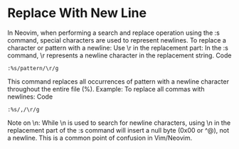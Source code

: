 # Replace With New Line

In Neovim, when performing a search and replace operation using the :s command, special characters are used to represent newlines.
To replace a character or pattern with a newline:
Use \r in the replacement part: In the :s command, \r represents a newline character in the replacement string.
Code

    :%s/pattern/\r/g
This command replaces all occurrences of pattern with a newline character throughout the entire file (%).
Example: To replace all commas with newlines:
Code

    :%s/,/\r/g
Note on \n: While \n is used to search for newline characters, using \n in the replacement part of the :s command will insert a null byte (0x00 or ^@), not a newline. This is a common point of confusion in Vim/Neovim.

